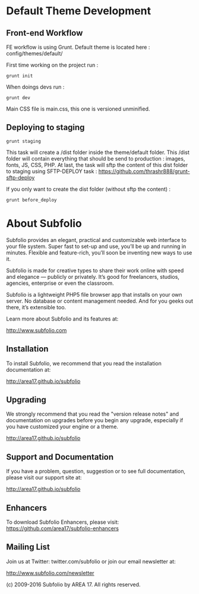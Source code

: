 # Default Theme Development

## Front-end Workflow

FE workflow is using Grunt.
Default theme is located here : config/themes/default/

First time working on the project run :

```
grunt init
```

When doings devs run :

```
grunt dev
```

Main CSS file is main.css, this one is versioned unminified.

## Deploying to staging

```
grunt staging
```

This task will create a /dist folder inside the theme/default folder.
This /dist folder will contain everything that should be send to production : images, fonts, JS, CSS, PHP.
At last, the task will sftp the content of this dist folder to staging using SFTP-DEPLOY task : https://github.com/thrashr888/grunt-sftp-deploy

If you only want to create the dist folder (without sftp the content) :

```
grunt before_deploy
```

# About Subfolio

Subfolio provides an elegant, practical and customizable web interface to your file system. Super fast to set-up and use, you’ll be up and running in minutes. Flexible and feature-rich, you’ll soon be inventing new ways to use it.

Subfolio is made for creative types to share their work online with speed and elegance — publicly or privately. It’s good for freelancers, studios, agencies, enterprise or even the classroom.

Subfolio is a lightweight PHP5 file browser app that installs on your own server. No database or content management needed. And for you geeks out there, it’s extensible too.

Learn more about Subfolio and its features at:

  http://www.subfolio.com

## Installation

To install Subfolio, we recommend that you read the installation documentation at:

  http://area17.github.io/subfolio

## Upgrading

We strongly recommend that you read the "version release notes" and documentation on upgrades before you begin any upgrade, especially if you have customized your engine or a theme. 

  http://area17.github.io/subfolio

## Support and Documentation

If you have a problem, question, suggestion or to see full documentation, please visit our support site at:

  http://area17.github.io/subfolio
  
## Enhancers

To download Subfolio Enhancers, please visit:
https://github.com/area17/subfolio-enhancers

## Mailing List

Join us at Twitter: twitter.com/subfolio or join our email newsletter at:

  http://www.subfolio.com/newsletter

(c) 2009-2016 Subfolio by AREA 17. All rights reserved.
